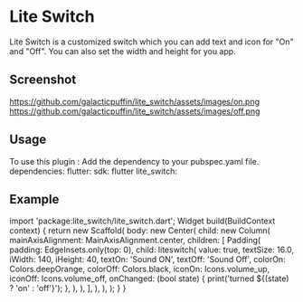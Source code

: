# Lite Switch

Lite Switch is a customized switch which you can add text and icon for "On" and "Off".
You can also set the width and height for you app.

## Screenshot
https://github.com/galacticpuffin/lite_switch/assets/images/on.png
https://github.com/galacticpuffin/lite_switch/assets/images/off.png


## Usage

To use this plugin :
Add the dependency to your pubspec.yaml file.
  dependencies:
    flutter:
      sdk: flutter
      lite_switch:

## Example
import 'package:lite_switch/lite_switch.dart';
           Widget build(BuildContext context) {
               return new Scaffold(
                 body: new Center(
                   child: new Column(
                     mainAxisAlignment: MainAxisAlignment.center,
                     children: <Widget>[
                       Padding(
                         padding: EdgeInsets.only(top: 0),
                         child: liteswitch(
                           value: true,
                           textSize: 16.0,
                           iWidth: 140,
                           iHeight: 40,
                           textOn: 'Sound ON',
                           textOff: 'Sound Off',
                           colorOn: Colors.deepOrange,
                           colorOff: Colors.black,
                           iconOn: Icons.volume_up,
                           iconOff: Icons.volume_off,
                           onChanged: (bool state) {
                             print('turned ${(state) ? 'on' : 'off'}');
                           },
                         ),
                       ),
                     ],
                   ),
                 ),
               );
             }
           }

